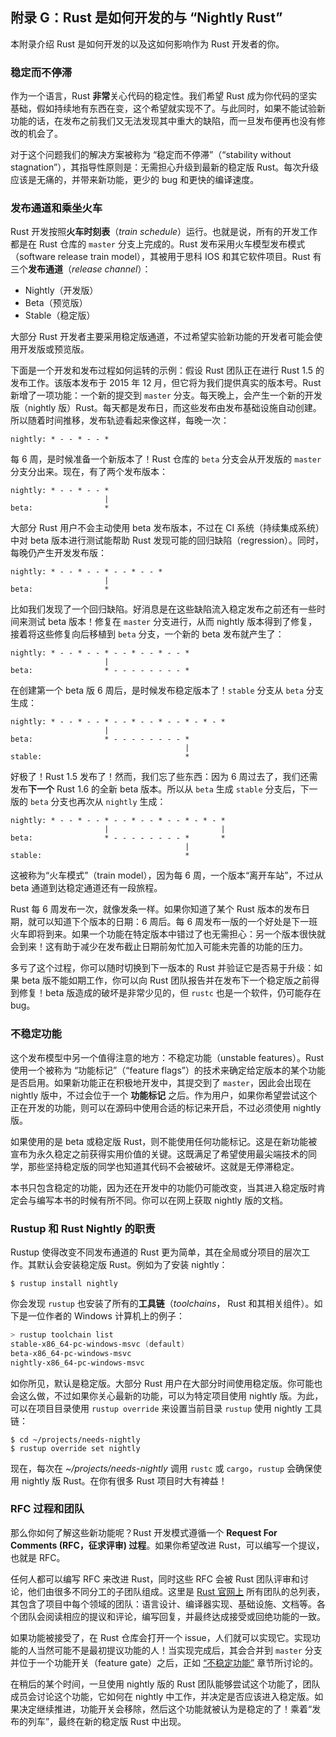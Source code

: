 ## 附录 G：Rust 是如何开发的与 “Nightly Rust”

本附录介绍 Rust 是如何开发的以及这如何影响作为 Rust 开发者的你。

### 稳定而不停滞

作为一个语言，Rust **非常**关心代码的稳定性。我们希望 Rust 成为你代码的坚实基础，假如持续地有东西在变，这个希望就实现不了。与此同时，如果不能试验新功能的话，在发布之前我们又无法发现其中重大的缺陷，而一旦发布便再也没有修改的机会了。

对于这个问题我们的解决方案被称为 “稳定而不停滞”（“stability without stagnation”），其指导性原则是：无需担心升级到最新的稳定版 Rust。每次升级应该是无痛的，并带来新功能，更少的 bug 和更快的编译速度。

### 发布通道和乘坐火车

Rust 开发按照**火车时刻表**（*train schedule*）运行。也就是说，所有的开发工作都是在 Rust 仓库的 `master` 分支上完成的。Rust 发布采用火车模型发布模式（software release train model），其被用于思科 IOS 和其它软件项目。Rust 有三个**发布通道**（*release channel*）：

* Nightly（开发版）
* Beta（预览版）
* Stable（稳定版）

大部分 Rust 开发者主要采用稳定版通道，不过希望实验新功能的开发者可能会使用开发版或预览版。

下面是一个开发和发布过程如何运转的示例：假设 Rust 团队正在进行 Rust 1.5 的发布工作。该版本发布于 2015 年 12 月，但它将为我们提供真实的版本号。Rust 新增了一项功能：一个新的提交到 `master` 分支。每天晚上，会产生一个新的开发版（nightly 版）Rust。每天都是发布日，而这些发布由发布基础设施自动创建。所以随着时间推移，发布轨迹看起来像这样，每晚一次：

```text
nightly: * - - * - - *
```

每 6 周，是时候准备一个新版本了！Rust 仓库的 `beta` 分支会从开发版的 `master` 分支分出来。现在，有了两个发布版本：

```text
nightly: * - - * - - *
                     |
beta:                *
```

大部分 Rust 用户不会主动使用 beta 发布版本，不过在 CI 系统（持续集成系统）中对 beta 版本进行测试能帮助 Rust 发现可能的回归缺陷（regression）。同时，每晚仍产生开发发布版：

```text
nightly: * - - * - - * - - * - - *
                     |
beta:                *
```

比如我们发现了一个回归缺陷。好消息是在这些缺陷流入稳定发布之前还有一些时间来测试 beta 版本！修复在 `master` 分支进行，从而 nightly 版本得到了修复，接着将这些修复向后移植到 `beta` 分支，一个新的 beta 发布就产生了：

```text
nightly: * - - * - - * - - * - - * - - *
                     |
beta:                * - - - - - - - - *
```

在创建第一个 beta 版 6 周后，是时候发布稳定版本了！`stable` 分支从 `beta` 分支生成：

```text
nightly: * - - * - - * - - * - - * - - * - * - *
                     |
beta:                * - - - - - - - - *
                                       |
stable:                                *
```

好极了！Rust 1.5 发布了！然而，我们忘了些东西：因为 6 周过去了，我们还需发布**下一个** Rust 1.6 的全新 beta 版本。所以从 `beta` 生成 `stable` 分支后，下一版的 `beta` 分支也再次从 `nightly` 生成：

```text
nightly: * - - * - - * - - * - - * - - * - * - *
                     |                         |
beta:                * - - - - - - - - *       *
                                       |
stable:                                *
```

这被称为“火车模式”（train model），因为每 6 周，一个版本“离开车站”，不过从 beta 通道到达稳定通道还有一段旅程。

Rust 每 6 周发布一次，就像发条一样。如果你知道了某个 Rust 版本的发布日期，就可以知道下个版本的日期：6 周后。每 6 周发布一版的一个好处是下一班火车即将到来。如果一个功能在特定版本中错过了也无需担心：另一个版本很快就会到来！这有助于减少在发布截止日期前匆忙加入可能未完善的功能的压力。

多亏了这个过程，你可以随时切换到下一版本的 Rust 并验证它是否易于升级：如果 beta 版不能如期工作，你可以向 Rust 团队报告并在发布下一个稳定版之前得到修复！beta 版造成的破坏是非常少见的，但 `rustc` 也是一个软件，仍可能存在 bug。

### 不稳定功能

这个发布模型中另一个值得注意的地方：不稳定功能（unstable features）。Rust 使用一个被称为 “功能标记”（“feature flags”）的技术来确定给定版本的某个功能是否启用。如果新功能正在积极地开发中，其提交到了 `master`，因此会出现在 nightly 版中，不过会位于一个 **功能标记** 之后。作为用户，如果你希望尝试这个正在开发的功能，则可以在源码中使用合适的标记来开启，不过必须使用 nightly 版。

如果使用的是 beta 或稳定版 Rust，则不能使用任何功能标记。这是在新功能被宣布为永久稳定之前获得实用价值的关键。这既满足了希望使用最尖端技术的同学，那些坚持稳定版的同学也知道其代码不会被破坏。这就是无停滞稳定。

本书只包含稳定的功能，因为还在开发中的功能仍可能改变，当其进入稳定版时肯定会与编写本书的时候有所不同。你可以在网上获取 nightly 版的文档。

### Rustup 和 Rust Nightly 的职责

Rustup 使得改变不同发布通道的 Rust 更为简单，其在全局或分项目的层次工作。其默认会安装稳定版 Rust。例如为了安装 nightly：

```text
$ rustup install nightly
```

你会发现 `rustup` 也安装了所有的**工具链**（*toolchains*， Rust 和其相关组件）。如下是一位作者的 Windows 计算机上的例子：

```powershell
> rustup toolchain list
stable-x86_64-pc-windows-msvc (default)
beta-x86_64-pc-windows-msvc
nightly-x86_64-pc-windows-msvc
```

如你所见，默认是稳定版。大部分 Rust 用户在大部分时间使用稳定版。你可能也会这么做，不过如果你关心最新的功能，可以为特定项目使用 nightly 版。为此，可以在项目目录使用 `rustup override` 来设置当前目录 `rustup` 使用 nightly 工具链：

```text
$ cd ~/projects/needs-nightly
$ rustup override set nightly
```

现在，每次在 *~/projects/needs-nightly* 调用 `rustc` 或 `cargo`，`rustup` 会确保使用 nightly 版 Rust。在你有很多 Rust 项目时大有裨益！

### RFC 过程和团队

那么你如何了解这些新功能呢？Rust 开发模式遵循一个 **Request For Comments (RFC，征求评审) 过程**。如果你希望改进 Rust，可以编写一个提议，也就是 RFC。

任何人都可以编写 RFC 来改进 Rust，同时这些 RFC 会被 Rust 团队评审和讨论，他们由很多不同分工的子团队组成。这里是 [Rust 官网上](https://www.rust-lang.org/governance) 所有团队的总列表，其包含了项目中每个领域的团队：语言设计、编译器实现、基础设施、文档等。各个团队会阅读相应的提议和评论，编写回复，并最终达成接受或回绝功能的一致。

如果功能被接受了，在 Rust 仓库会打开一个 issue，人们就可以实现它。实现功能的人当然可能不是最初提议功能的人！当实现完成后，其会合并到 `master` 分支并位于一个功能开关（feature gate）之后，正如 [“不稳定功能”](#unstable-features)<!-- ignore --> 章节所讨论的。

在稍后的某个时间，一旦使用 nightly 版的 Rust 团队能够尝试这个功能了，团队成员会讨论这个功能，它如何在 nightly 中工作，并决定是否应该进入稳定版。如果决定继续推进，功能开关会移除，然后这个功能就被认为是稳定的了！乘着“发布的列车”，最终在新的稳定版 Rust 中出现。
